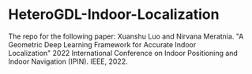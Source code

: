 # HeteroGDL-Indoor-Localization
The repo for the following paper:  Xuanshu Luo and Nirvana Meratnia. "A Geometric Deep Learning Framework for Accurate Indoor Localization" 2022 International Conference on Indoor Positioning and Indoor Navigation (IPIN). IEEE, 2022.
